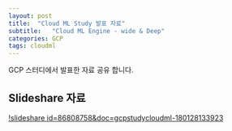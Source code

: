 ```yaml
---
layout: post
title:  "Cloud ML Study 발표 자료"
subtitle:   "Cloud ML Engine - wide & Deep"
categories: GCP
tags: cloudml
---
```


GCP 스터디에서 발표한 자료 공유 합니다.


## Slideshare 자료
 
   [!slideshare id=86808758&doc=gcpstudycloudml-180128133923](#)

